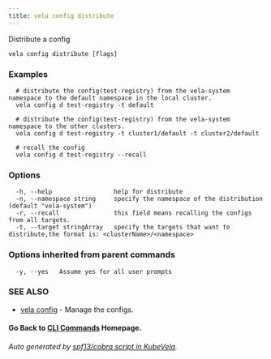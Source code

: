 ```yaml
---
title: vela config distribute
---
```


Distribute a config

```
vela config distribute [flags]
```

### Examples

```
  # distribute the config(test-registry) from the vela-system namespace to the default namespace in the local cluster.
  vela config d test-registry -t default
  
  # distribute the config(test-registry) from the vela-system namespace to the other clusters.
  vela config d test-registry -t cluster1/default -t cluster2/default
  
  # recall the config
  vela config d test-registry --recall
```

### Options

```
  -h, --help                 help for distribute
  -n, --namespace string     specify the namespace of the distribution (default "vela-system")
  -r, --recall               this field means recalling the configs from all targets.
  -t, --target stringArray   specify the targets that want to distribute,the format is: <clusterName>/<namespace>
```

### Options inherited from parent commands

```
  -y, --yes   Assume yes for all user prompts
```

### SEE ALSO

* [vela config](vela_config)	 - Manage the configs.

#### Go Back to [CLI Commands](vela) Homepage.


###### Auto generated by [spf13/cobra script in KubeVela](https://github.com/kubevela/kubevela/tree/master/hack/docgen).
